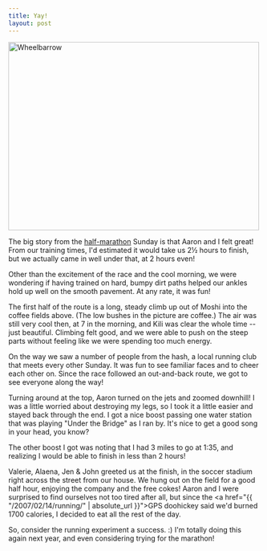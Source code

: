 ```yaml
---
title: Yay!
layout: post
---
```

<a href="http://www.flickr.com/photos/mtodd/413443701/" title="Photo Sharing"><img src="http://farm1.static.flickr.com/130/413443701_f224bb9559.jpg" width="500" height="375" alt="Wheelbarrow" /></a>

The big story from the <a href="http://www.kilimanjaromarathon.com">half-marathon</a> Sunday is that Aaron and I felt great! From our training times, I'd estimated it would take us 2&frac12; hours to finish, but we actually came in well under that, at 2 hours even!

Other than the excitement of the race and the cool morning, we were wondering if having trained on hard, bumpy dirt paths helped our ankles hold up well on the smooth pavement. At any rate, it was fun!

The first half of the route is a long, steady climb up out of Moshi into the coffee fields above. (The low bushes in the picture are coffee.) The air was still very cool then, at 7 in the morning, and Kili was clear the whole time -- just beautiful. Climbing felt good, and we were able to push on the steep parts without feeling like we were spending too much energy.

On the way we saw a number of people from the hash, a local running club that meets every other Sunday. It was fun to see familiar faces and to cheer each other on. Since the race followed an out-and-back route, we got to see everyone along the way!

Turning around at the top, Aaron turned on the jets and zoomed downhill! I was a little worried about destroying my legs, so I took it a little easier and stayed back through the end. I got a nice boost passing one water station that was playing "Under the Bridge" as I ran by. It's nice to get a good song in your head, you know?

The other boost I got was noting that I had 3 miles to go at 1:35, and realizing I would be able to finish in less than 2 hours!

Valerie, Alaena, Jen & John greeted us at the finish, in the soccer stadium right across the street from our house. We hung out on the field for a good half hour, enjoying the company and the free cokes! Aaron and I were surprised to find ourselves not too tired after all, but since the <a href="{{ "/2007/02/14/running/" | absolute_url }}">GPS doohickey</a> said we'd burned 1700 calories, I decided to eat all the rest of the day.

So, consider the running experiment a success. :) I'm totally doing this again next year, and even considering trying for the marathon!
